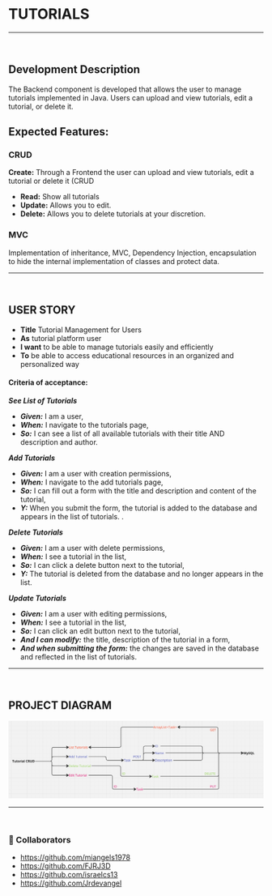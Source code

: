 # TUTORIALS
<hr>

<br>

## Development Description

The Backend component is developed that allows the user to manage tutorials implemented in Java. Users can upload and view tutorials, edit a tutorial, or delete it.

## Expected Features:

### CRUD

**Create:** Through a Frontend the user can upload and view tutorials, edit a tutorial or delete it (CRUD
- **Read:** Show all tutorials
- **Update:** Allows you to edit.
- **Delete:** Allows you to delete tutorials at your discretion.

### MVC
Implementation of inheritance, MVC, Dependency Injection, encapsulation to hide the internal implementation of classes and protect data.

<hr>
<br>

## USER STORY

- **Title** Tutorial Management for Users
- **As** tutorial platform user
- **I want** to be able to manage tutorials easily and efficiently
- **To** be able to access educational resources in an organized and personalized way

#### Criteria of acceptance:

***See List of Tutorials***

- ***Given:*** I am a user,
- ***When:*** I navigate to the tutorials page,
- ***So:*** I can see a list of all available tutorials with their title AND description and author.

***Add Tutorials***

- ***Given:*** I am a user with creation permissions,
- ***When:*** I navigate to the add tutorials page,
- ***So:*** I can fill out a form with the title and description and content of the tutorial,
- ***Y:*** When you submit the form, the tutorial is added to the database and appears in the list of tutorials. .

***Delete Tutorials***

- ***Given:*** I am a user with delete permissions,
- ***When:*** I see a tutorial in the list,
- ***So:*** I can click a delete button next to the tutorial,
- ***Y:*** The tutorial is deleted from the database and no longer appears in the list.

***Update Tutorials***

- ***Given:*** I am a user with editing permissions,
- ***When:*** I see a tutorial in the list,
- ***So:*** I can click an edit button next to the tutorial,
- ***And I can modify:*** the title, description of the tutorial in a form,
- ***And when submitting the form:*** the changes are saved in the database and reflected in the list of tutorials.
<hr>

<br>

## PROJECT DIAGRAM

![Flowchart](./images/image.png)

<hr>

<br>

### 👥 Collaborators

- https://github.com/miangels1978
- https://github.com/FJRJ3D
- https://github.com/israelcs13
- https://github.com/Jrdevangel